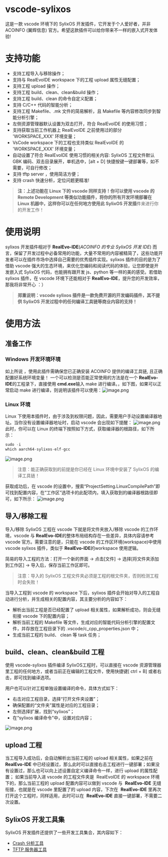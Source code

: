 # vscode-sylixos


这是一款 vscode 环境下的 SylixOS 开发插件，它开发于个人爱好者，并非 ACOINFO (翼辉信息) 官方。希望这款插件可以给你带来不一样的嵌入式开发体验!


# 支持功能


- 支持工程导入与移除操作；
- 支持与 RealEvoIDE workspace 下的工程 upload 属性无缝配置；
- 支持工程 upload 操作；
- 支持工程 build、clean、clean&build 操作；
- 支持工程 build、clean 的命令自定义配置；
- 支持 C/C++ 代码的智能分析；
- 支持工程 Makefile、.mk 文件的简易解析，且 Makefile 等内容修改同步到智能分析引擎；
- 左侧资源管理器默认设置为双击打开，符合 RealEvoIDE 的使用习惯；
- 支持获取当前工作机器上 RealEvoIDE 之前使用过的部分 'WORKSPACE_XXX' 环境变量；
- VsCode workspace 下的工程也支持类似 RealEvoIDE 的 'WORKSPACE_XXX' 环境变量；
- 自动设置了符合 RealEvoIDE 使用习惯的相关内容: SylixOS 工程文件默认 GBK 编码、双击目录展开，单机选中，[alt + D] 快捷按键一键部署等，如不需要，可自行修改；
- 支持 tftp server ，使用简洁方便；
- 支持 crash 快速分析，定位问题更精准!



> **注：**上述功能在** Linux **下的 vscode 同样支持！你可以使用 vscode 的 Remote Development 等类似功能插件，将你的所有开发环境部署在 Linux 机器中，这样你可以在任何地方使用**此 SylixOS 开发插**件来进行你的开发工作！



# 使用说明


sylixos 开发插件相对于 **RealEvo-IDE**(_ACOINFO 的专业 SylixOS 开发 IDE_) 而言，保留了开发过程中必备常用的功能，大量不常用的内容被精简了，这些功能开发者可以在插件市场中选择自己需要的优秀插件实现。sylixos 插件的目的是为了借助 vscode 强大的生态环境，来优化您编码和阅读代码的体验，让您即使是开发嵌入式 SylixOS 代码，也能拥有跟开发 js、python 等一样的美的感受。若借助 sylixos 插件，在 vscode 环境下还能相对于 **RealEvo-IDE**，提升您的开发效率，那我将非常开心 ：）


> **郑重说明：vscode sylixos 插件是一款免费开源的开发编码插件，其不提供 SylixOS 开发过程中的任何编译工具链等商业内容的支持！**



# 使用方法


## 准备工作


### Windows 开发环境环境


如上所说 ，使用此插件需确保您已正确安装 ACOINFO 提供的编译工具链, 且正确配置好系统环境变量！
一个可以检测是否能正常使用的方法是在一个 **RealEvo-IDE**的工程录下，直接使用 **cmd.exe**输入 make 进行编译。，如下图，如果可以正常启动 make 进行编译，则说明该插件可以使用：![image.png](https://cdn.nlark.com/yuque/0/2021/png/12582765/1631676435407-b62d21bf-12ce-4ded-b147-5a1e12a8848d.png#align=left&display=inline&height=260&margin=%5Bobject%20Object%5D&name=image.png&originHeight=519&originWidth=993&size=32559&status=done&style=none&width=496.5#id=CiBv8&originHeight=519&originWidth=993&originalType=binary&ratio=1&status=done&style=none#id=PFjaL&originHeight=519&originWidth=993&originalType=binary&ratio=1&status=done&style=none)


### Linux 环境


Linux 下使用本插件时，由于涉及到权限问题，因此，需要用户手动设置编译器地址。当你没有设置编译器地址时，启动 vscode 会出现如下提醒：
![image.png](https://cdn.nlark.com/yuque/0/2021/png/12582765/1636538539268-a335eeb2-0412-475b-83d6-baa123fee062.png#clientId=uaa41c0d3-29f9-4&from=paste&height=313&id=u677bb466&margin=%5Bobject%20Object%5D&name=image.png&originHeight=625&originWidth=910&originalType=binary&ratio=1&size=47827&status=done&style=none&taskId=u42dc4bb3-c527-414b-8b04-f9e58bf30ed&width=455)
此时，你可以在 Linux 的终端下按照如下方式，获取编译器的根路径，如下所示：
```c
sudo -i
which aarch64-sylixos-elf-gcc
```
![image.png](https://cdn.nlark.com/yuque/0/2021/png/12582765/1636538625042-011da001-5d1d-423b-bbfc-1aa28c1aaf3c.png#clientId=uaa41c0d3-29f9-4&from=paste&height=137&id=ub7c8f501&margin=%5Bobject%20Object%5D&name=image.png&originHeight=204&originWidth=831&originalType=binary&ratio=1&size=21835&status=done&style=none&taskId=u60bbb840-77b1-4ac0-9948-ca136338677&width=559.5)
> 注意：能正确获取到的前提是你已经在 Linux 环境中安装了 SylixOS 的编译工具链！

获取成功后，在 vscode 的设置中，搜索“ProjectSetting.LinuxCompilePath”即可找到配置内容，在“工作区”选项卡的此配项内，填入获取到的编译器根路径即可，如下所示：
![image.png](https://cdn.nlark.com/yuque/0/2021/png/12582765/1636538806619-eb45473f-8a38-464c-8ae5-a99952b2adf2.png#clientId=uaa41c0d3-29f9-4&from=paste&height=147&id=u6474701d&margin=%5Bobject%20Object%5D&name=image.png&originHeight=234&originWidth=971&originalType=binary&ratio=1&size=19574&status=done&style=none&taskId=u130471e8-6145-4b2e-85b9-dfc16cb5cc5&width=609.5)
​

## 导入/移除工程


导入/移除 SylixOS 工程在 vscode 下就是将文件夹放入/移除 vscode 的工作环境，vscode 与 **RealEvo-IDE**的整体布局结构存在一些差异，具体内容请参考 vscode 官方。需要注意的是，只能在 vscode 的工作区环境(workspace)中使用 vscode sylixos 插件，类似于 **RealEvo-IDE**的workspace 使用逻辑。

简易的导入工程的方法：打开一个新的界面 -> 点击[文件] -> 选择[将文件夹添加到工作区] -> 导入后，保存当前工作区即可。
> 注意：导入的 SylixOS 工程文件夹必须是工程的根文件夹，否则检测工程时会失败！


当导入工程到 vscode 的 workspace 下后，sylixos 插件会开始对导入的工程自动进行分析，并生成相关的配置内容，其主要分析的内容如下：


- 解析出当前工程是否已经配置了 upload 相关属性，如果解析成功，则会无缝衔接 vscode 下的配置内容；
- 解析当前工程的 Makefile 等文件，生成对应的智能代码分析引擎的配置文件，并存放在工程目录下的 .vscode/c_cpp_properties.json 中；
- 生成当前工程的 build、 clean 等 task 任务；



## build、clean、clean&build 工程


使用 vscode-sylixos 插件编译 SylixOS工程时，可以直接在 vscode 资源管理器里工程的任何地方，或者当前正在编辑的工程文件，使用快捷键[ ctrl + B] 或者右击，即可找到编译选项。


用户也可以针对工程单独设置编译的命令，具体方式如下：


- 右击对应工程目录，选择“打开文件夹设置”；
- 确保配置的“文件夹”属性是对应的工程目录；
- 左侧选择扩展，找到“sylixos”；
- 在“sylixos 编译命令”中，设置对应内容；



![image.png](https://cdn.nlark.com/yuque/0/2021/png/12582765/1636439036768-ddc0b876-64e1-4a01-bb26-537276c2904d.png#clientId=uaa41c0d3-29f9-4&from=paste&height=363&id=u38e7d034&margin=%5Bobject%20Object%5D&name=image.png&originHeight=725&originWidth=1411&originalType=binary&ratio=1&size=79433&status=done&style=none&taskId=u836bb0ab-60ed-454e-b531-77f863d71d0&width=705.5#id=JlNLj&originHeight=725&originWidth=1411&originalType=binary&ratio=1&status=done&style=none)


## upload 工程


当工程导入成功后，会自动解析出当前工程的 upload 相关属性，如果之前在 **RealEvo-IDE** 中已经设置过，那么此时可以直接右击工程进行一键部署；如果没有设置过，那么也可以向上述设置自定义编译命令一样，进行 upload 的属性配置；
如果当前导入进 vscode 的工程文件夹是  RealEvoIDE 的 workspace 环境下的，那么当前工程的 upload 配置内容可以做到 vscode 与  **RealEvo-IDE** 无缝衔接，也就是在 vscode 里配置了的 upload 内容，下次在  **RealEvo-IDE** 里再次打开这个工程时，同样适用，此时可以在  **RealEvo-IDE** 直接一键部署，不需要二次设置。


## SylixOS 开发工具集
SylixOS 开发插件还提供了一些开发工具集合，其内容如下：

- [Crash 分析工具](https://zhuanlan.zhihu.com/p/441908062)
- [TFTP 服务器工具](https://zhuanlan.zhihu.com/p/463147237)
